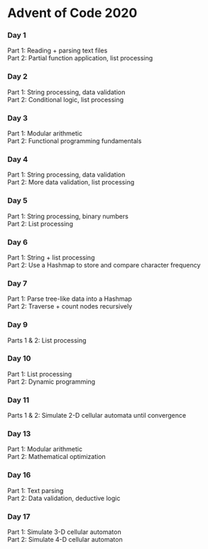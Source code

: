 # Advent of Code 2020

### Day 1  
Part 1: Reading + parsing text files  
Part 2: Partial function application, list processing
   
### Day 2  
Part 1: String processing, data validation  
Part 2: Conditional logic, list processing
   
### Day 3  
Part 1: Modular arithmetic  
Part 2: Functional programming fundamentals
   
### Day 4  
Part 1: String processing, data validation  
Part 2: More data validation, list processing
   
### Day 5  
Part 1: String processing, binary numbers  
Part 2: List processing
   
### Day 6  
Part 1: String + list processing  
Part 2: Use a Hashmap to store and compare character frequency  
   
### Day 7  
Part 1: Parse tree-like data into a Hashmap  
Part 2: Traverse + count nodes recursively
   
### Day 9   
Parts 1 & 2: List processing
   
### Day 10   
Part 1: List processing   
Part 2: Dynamic programming
   
### Day 11
Parts 1 & 2: Simulate 2-D cellular automata until convergence   
   
### Day 13   
Part 1: Modular arithmetic   
Part 2: Mathematical optimization   
   
### Day 16   
Part 1: Text parsing   
Part 2: Data validation, deductive logic   
   
### Day 17
Part 1: Simulate 3-D cellular automaton   
Part 2: Simulate 4-D cellular automaton
